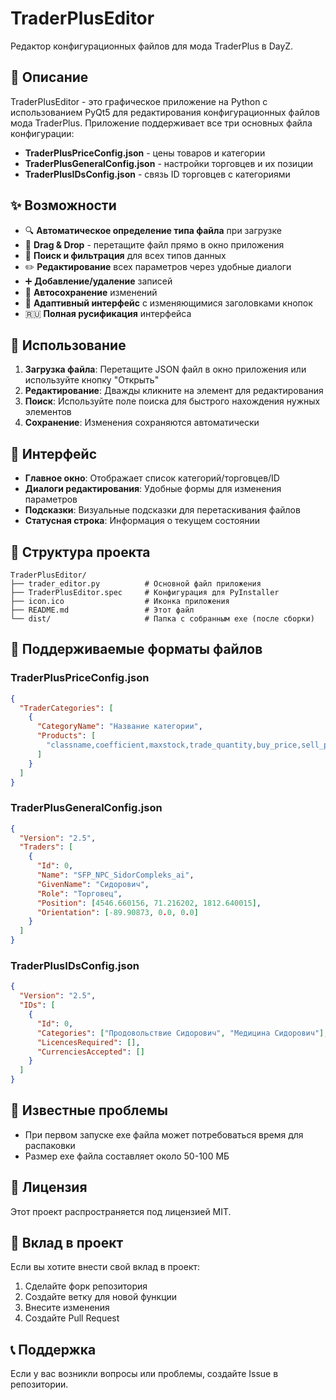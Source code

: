 # TraderPlusEditor

Редактор конфигурационных файлов для мода TraderPlus в DayZ.

## 🎯 Описание

TraderPlusEditor - это графическое приложение на Python с использованием PyQt5 для редактирования конфигурационных файлов мода TraderPlus. Приложение поддерживает все три основных файла конфигурации:

- **TraderPlusPriceConfig.json** - цены товаров и категории
- **TraderPlusGeneralConfig.json** - настройки торговцев и их позиции
- **TraderPlusIDsConfig.json** - связь ID торговцев с категориями

## ✨ Возможности

- 🔍 **Автоматическое определение типа файла** при загрузке
- 📁 **Drag & Drop** - перетащите файл прямо в окно приложения
- 🔎 **Поиск и фильтрация** для всех типов данных
- ✏️ **Редактирование** всех параметров через удобные диалоги
- ➕ **Добавление/удаление** записей
- 💾 **Автосохранение** изменений
- 🎨 **Адаптивный интерфейс** с изменяющимися заголовками кнопок
- 🇷🇺 **Полная русификация** интерфейса


## 📖 Использование

1. **Загрузка файла**: Перетащите JSON файл в окно приложения или используйте кнопку "Открыть"
2. **Редактирование**: Дважды кликните на элемент для редактирования
3. **Поиск**: Используйте поле поиска для быстрого нахождения нужных элементов
4. **Сохранение**: Изменения сохраняются автоматически

## 🎨 Интерфейс

- **Главное окно**: Отображает список категорий/торговцев/ID
- **Диалоги редактирования**: Удобные формы для изменения параметров
- **Подсказки**: Визуальные подсказки для перетаскивания файлов
- **Статусная строка**: Информация о текущем состоянии

## 📁 Структура проекта

```
TraderPlusEditor/
├── trader_editor.py          # Основной файл приложения
├── TraderPlusEditor.spec     # Конфигурация для PyInstaller
├── icon.ico                  # Иконка приложения
├── README.md                 # Этот файл
└── dist/                     # Папка с собранным exe (после сборки)
```

## 🔧 Поддерживаемые форматы файлов

### TraderPlusPriceConfig.json
```json
{
  "TraderCategories": [
    {
      "CategoryName": "Название категории",
      "Products": [
        "classname,coefficient,maxstock,trade_quantity,buy_price,sell_price"
      ]
    }
  ]
}
```

### TraderPlusGeneralConfig.json
```json
{
  "Version": "2.5",
  "Traders": [
    {
      "Id": 0,
      "Name": "SFP_NPC_SidorCompleks_ai",
      "GivenName": "Сидорович",
      "Role": "Торговец",
      "Position": [4546.660156, 71.216202, 1812.640015],
      "Orientation": [-89.90873, 0.0, 0.0]
    }
  ]
}
```

### TraderPlusIDsConfig.json
```json
{
  "Version": "2.5",
  "IDs": [
    {
      "Id": 0,
      "Categories": ["Продовольствие Сидорович", "Медицина Сидорович"],
      "LicencesRequired": [],
      "CurrenciesAccepted": []
    }
  ]
}
```

## 🐛 Известные проблемы

- При первом запуске exe файла может потребоваться время для распаковки
- Размер exe файла составляет около 50-100 МБ

## 📝 Лицензия

Этот проект распространяется под лицензией MIT.

## 🤝 Вклад в проект

Если вы хотите внести свой вклад в проект:

1. Сделайте форк репозитория
2. Создайте ветку для новой функции
3. Внесите изменения
4. Создайте Pull Request

## 📞 Поддержка

Если у вас возникли вопросы или проблемы, создайте Issue в репозитории. 